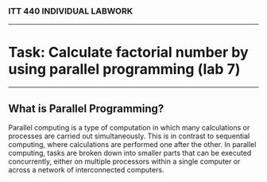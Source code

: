 ### ITT 440 INDIVIDUAL LABWORK
---
# Task: Calculate factorial number by using parallel programming (lab 7)
---
## What is Parallel Programming? 
Parallel computing is a type of computation in which many calculations or processes are carried out simultaneously. 
This is in contrast to sequential computing, where calculations are performed one after the other. 
In parallel computing, tasks are broken down into smaller parts that can be executed concurrently, 
either on multiple processors within a single computer or across a network of interconnected computers.

## 
